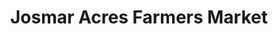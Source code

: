 ---
title: "Josmar Acres Farmers Market"
url: /lynden/josmar-acres-farmers-market-lynden-road/
shop: Gemüse & Obst
---